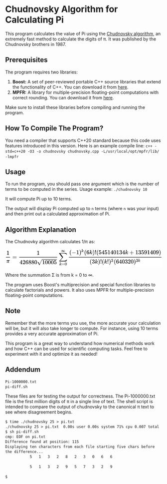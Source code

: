 # Chudnovsky Algorithm for Calculating Pi

This program calculates the value of Pi using the [Chudnovsky algorithm](https://en.wikipedia.org/wiki/Chudnovsky_algorithm),
an extremely fast method to calculate the digits of π. It was published by the Chudnovsky brothers in 1987.

## Prerequisites

The program requires two libraries:

1. **Boost:** A set of peer-reviewed portable C++ source libraries that extend the functionality of C++. You can download it from [here](https://www.boost.org/users/download/). 
2. **MPFR:** A library for multiple-precision floating-point computations with correct rounding. You can download it from [here](http://www.mpfr.org/mpfr-current/#download).

Make sure to install these libraries before compiling and running the program.

## How To Compile The Program?
You need a compiler that supports C++20 standard because this code uses features introduced in this version.
Here is an example compile line: `c++ -std=c++20 -O3 -o chudnovsky chudnovsky.cpp -L/usr/local/opt/mpfr/lib/ -lmpfr`

## Usage
To run the program, you should pass one argument which is the number of terms to be computed in the series.
Usage example: `./chudnovsky 10` 

It will compute Pi up to 10 terms.

The output will display Pi computed up to `n` terms (where `n` was your input) and then print out a calculated approximation of Pi.

## Algorithm Explanation
The Chudnovky algorithm calculates 1/π as:

![12 Σ ((-1)^k * (6k)! * (545140134k + 13591409)) / ((3k)!(k!)^3 * (640320)^(3k+3/2))](https://github.com/Fudmottin/Chudnovsky/blob/main/chudnovsky.svg)

Where the summation Σ is from k = 0 to ∞.

The program uses Boost's multiprecision and special function libraries to calculate factorials and powers. It also uses MPFR for multiple-precision floating-point computations.

## Note

Remember that the more terms you use, the more accurate your calculation will be, but it will also take longer to compute. For instance, using 10 terms provides a very accurate approximation of Pi.

This program is a great way to understand how numerical methods work and how C++ can be used for scientific computing tasks. Feel free to experiment with it and optimize it as needed!

## Addendum

```
Pi-1000000.txt
pi-diff.sh
```

These files are for testing the output for correctness. The Pi-1000000.txt file is
the first million digits of π in a single line of text. The shell script is intended
to compare the output of chudnovsky to the canonical π text to see where disagreement
begins.

```
$ time ./chudnovsky 25 > pi.txt
./chudnovsky 25 > pi.txt  0.00s user 0.00s system 71% cpu 0.007 total
$ sh pi-diff.sh
cmp: EOF on pi.txt
Difference found at position: 115
Displaying ten characters from each file starting five chars before the difference...
           5   1   3   2   8   2   3   0   6   6

           5   1   3   2   9   5   7   3   2   9

$
```
